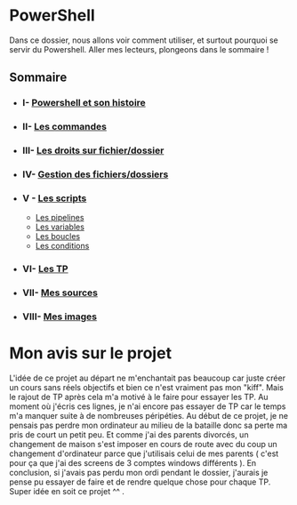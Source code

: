 # PowerShell

Dans ce dossier, nous allons voir comment utiliser, et surtout pourquoi se servir du Powershell. Aller mes lecteurs, plongeons dans le sommaire !


## Sommaire

- ### I- [Powershell et son histoire](https://github.com/taobourmaud/Linux_dossier/blob/main/Powershell_History.md)  
- ### II- [Les commandes](https://github.com/taobourmaud/Linux_dossier/blob/main/Commandes.md)  
- ### III- [Les droits sur fichier/dossier](https://github.com/taobourmaud/Linux_dossier/blob/main/droits.md) 
- ### IV- [Gestion des fichiers/dossiers](https://github.com/taobourmaud/Linux_dossier/blob/main/Gestion.md)      
- ### V - [Les scripts](https://github.com/taobourmaud/Linux_dossier/blob/main/script.md)   
    - [Les pipelines](https://github.com/taobourmaud/Linux_dossier/blob/main/pipeline.md)   
    - [Les variables](https://github.com/taobourmaud/Linux_dossier/blob/main/variables.md)   
    - [Les boucles](https://github.com/taobourmaud/Linux_dossier/blob/main/Boucles.md)   
    - [Les conditions](https://github.com/taobourmaud/Linux_dossier/blob/main/Conditions.md)   
- ### VI- [Les TP](https://github.com/taobourmaud/Linux_dossier/tree/main/TP)
- ### VII- [Mes sources](https://github.com/taobourmaud/Linux_dossier/blob/main/Sources.md)   
- ### VIII- [Mes images](https://github.com/taobourmaud/Linux_dossier/tree/main/Images)   

#   

# Mon avis sur le projet   

L'idée de ce projet au départ ne m'enchantait pas beaucoup car juste créer un cours sans réels objectifs et bien ce n'est vraiment pas mon "kiff". Mais le rajout de TP après cela m'a motivé à le faire pour essayer les TP. Au moment où j'écris ces lignes, je n'ai encore pas essayer de TP car le temps m'a manquer suite à de nombreuses péripéties. Au début de ce projet, je ne pensais pas perdre mon ordinateur au milieu de la bataille donc sa perte ma pris de court un petit peu. Et comme j'ai des parents divorcés, un changement de maison s'est imposer en cours de route avec du coup un changement d'ordinateur parce que j'utilisais celui de mes parents ( c'est pour ça que j'ai des screens de 3 comptes windows différents ). En conclusion, si j'avais pas perdu mon ordi pendant le dossier, j'aurais je pense pu essayer de faire et de rendre quelque chose pour chaque TP. Super idée en soit ce projet ^^ .
    
